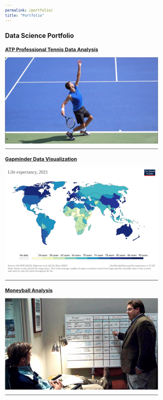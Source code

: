 ```yaml
---
permalink: /portfolio/
title: "Portfolio"
---
```


## Data Science Portfolio

### [ATP Professional Tennis Data Analysis](https://github.com/eli4278/eli/blob/main/ATP_Data_Analysis.ipynb)
<img src="/images/tennis_serve.jpg?raw=true"/>

---
### [Gapminder Data Visualization](https://github.com/eli4278/eli/blob/main/gapminder.ipynb)
<img src="/images/life_expectancy.svg?raw=true"/>

---
### [Moneyball Analysis](https://github.com/eli4278/eli/blob/main/moneyball.ipynb)
<img src="/images/moneyball.jpg?raw=true"/>

---

